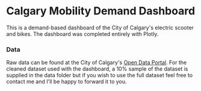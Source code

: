 # Calgary Mobility Demand Dashboard
This is a demand-based dashboard of the City of Calgary's electric scooter and bikes. The dashboard was completed entirely with Plotly.

### Data
Raw data can be found at the City of Calgary's [Open Data Portal](https://data.calgary.ca/). For the cleaned dataset used with the dashboard, a 10% sample of the dataset is supplied in the data folder but if you wish to use the full dataset feel free to contact me and I'll be happy to forward it to you.